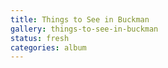 ```yaml
---
title: Things to See in Buckman
gallery: things-to-see-in-buckman
status: fresh
categories: album
--- 
```

